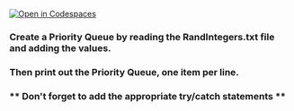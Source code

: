 [![Open in Codespaces](https://classroom.github.com/assets/launch-codespace-2972f46106e565e64193e422d61a12cf1da4916b45550586e14ef0a7c637dd04.svg)](https://classroom.github.com/open-in-codespaces?assignment_repo_id=16939629)
### Create a Priority Queue by reading the RandIntegers.txt file and adding the values.
### Then print out the Priority Queue, one item per line.
### ** Don't forget to add the appropriate try/catch statements **

